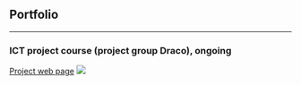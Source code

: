 ## Portfolio

---

### ICT project course (project group Draco), ongoing

[Project web page](/sample_page)
<img src="images/dummy_thumbnail.jpg?raw=true"/>





